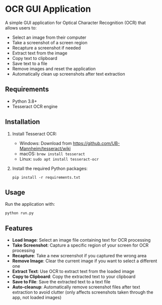 # OCR GUI Application

A simple GUI application for Optical Character Recognition (OCR) that allows users to:

- Select an image from their computer
- Take a screenshot of a screen region
- Recapture a screenshot if needed
- Extract text from the image
- Copy text to clipboard
- Save text to a file
- Remove images and reset the application
- Automatically clean up screenshots after text extraction

## Requirements

- Python 3.8+
- Tesseract OCR engine

## Installation

1. Install Tesseract OCR:
   - Windows: Download from https://github.com/UB-Mannheim/tesseract/wiki
   - macOS: `brew install tesseract`
   - Linux: `sudo apt install tesseract-ocr`

2. Install the required Python packages:
   ```
   pip install -r requirements.txt
   ```

## Usage

Run the application with:
```
python run.py
```

## Features

- **Load Image**: Select an image file containing text for OCR processing
- **Take Screenshot**: Capture a specific region of your screen for OCR processing
- **Recapture**: Take a new screenshot if you captured the wrong area
- **Remove Image**: Clear the current image if you want to select a different one
- **Extract Text**: Use OCR to extract text from the loaded image
- **Copy to Clipboard**: Copy the extracted text to your clipboard
- **Save to File**: Save the extracted text to a text file
- **Auto-cleanup**: Automatically remove screenshot files after text extraction to avoid clutter (only affects screenshots taken through the app, not loaded images) 